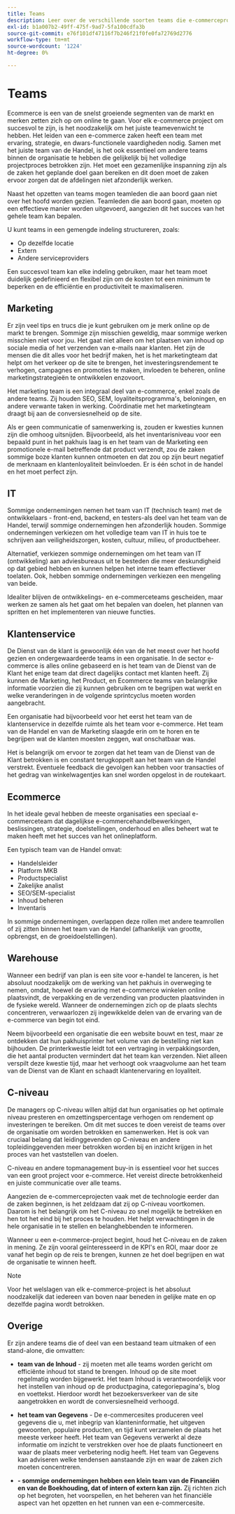 ```yaml
---
title: Teams
description: Leer over de verschillende soorten teams die e-commerceprojecten succesvol maken.
exl-id: b1a007b2-49ff-475f-9ad7-5fa100cdfa3b
source-git-commit: e76f101df47116f7b246f21f0fe0fa72769d2776
workflow-type: tm+mt
source-wordcount: '1224'
ht-degree: 0%

---
```


# Teams

Ecommerce is een van de snelst groeiende segmenten van de markt en merken zetten zich op om online te gaan. Voor elk e-commerce project om succesvol te zijn, is het noodzakelijk om het juiste teamevenwicht te hebben. Het leiden van een e-commerce zaken heeft een team met ervaring, strategie, en dwars-functionele vaardigheden nodig. Samen met het juiste team van de Handel, is het ook essentieel om andere teams binnen de organisatie te hebben die gelijkelijk bij het volledige projectproces betrokken zijn. Het moet een gezamenlijke inspanning zijn als de zaken het geplande doel gaan bereiken en dit doen moet de zaken ervoor zorgen dat de afdelingen niet afzonderlijk werken.

Naast het opzetten van teams mogen teamleden die aan boord gaan niet over het hoofd worden gezien. Teamleden die aan boord gaan, moeten op een effectieve manier worden uitgevoerd, aangezien dit het succes van het gehele team kan bepalen.

U kunt teams in een gemengde indeling structureren, zoals:

- Op dezelfde locatie
- Extern
- Andere serviceproviders

Een succesvol team kan elke indeling gebruiken, maar het team moet duidelijk gedefinieerd en flexibel zijn om de kosten tot een minimum te beperken en de efficiëntie en productiviteit te maximaliseren.

## Marketing

Er zijn veel tips en trucs die je kunt gebruiken om je merk online op de markt te brengen. Sommige zijn misschien geweldig, maar sommige werken misschien niet voor jou. Het gaat niet alleen om het plaatsen van inhoud op sociale media of het verzenden van e-mails naar klanten. Het zijn de mensen die dit alles voor het bedrijf maken, het is het marketingteam dat helpt om het verkeer op de site te brengen, het investeringsrendement te verhogen, campagnes en promoties te maken, invloeden te beheren, online marketingstrategieën te ontwikkelen enzovoort.

Het marketing team is een integraal deel van e-commerce, enkel zoals de andere teams. Zij houden SEO, SEM, loyaliteitsprogramma&#39;s, beloningen, en andere verwante taken in werking. Coördinatie met het marketingteam draagt bij aan de conversiesnelheid op de site.

Als er geen communicatie of samenwerking is, zouden er kwesties kunnen zijn die omhoog uitsnijden. Bijvoorbeeld, als het inventarisniveau voor een bepaald punt in het pakhuis laag is en het team van de Marketing een promotionele e-mail betreffende dat product verzendt, zou de zaken sommige boze klanten kunnen ontmoeten en dat zou op zijn beurt negatief de merknaam en klantenloyaliteit beïnvloeden. Er is één schot in de handel en het moet perfect zijn.

## IT

Sommige ondernemingen nemen het team van IT (technisch team) met de ontwikkelaars - front-end, backend, en testers-als deel van het team van de Handel, terwijl sommige ondernemingen hen afzonderlijk houden. Sommige ondernemingen verkiezen om het volledige team van IT in huis toe te schrijven aan veiligheidszorgen, kosten, cultuur, milieu, of productbeheer.

Alternatief, verkiezen sommige ondernemingen om het team van IT (ontwikkeling) aan adviesbureaus uit te besteden die meer deskundigheid op dat gebied hebben en kunnen helpen het interne team effectiever toelaten. Ook, hebben sommige ondernemingen verkiezen een mengeling van beide.

Idealiter blijven de ontwikkelings- en e-commerceteams gescheiden, maar werken ze samen als het gaat om het bepalen van doelen, het plannen van spritten en het implementeren van nieuwe functies.

## Klantenservice

De Dienst van de klant is gewoonlijk één van de het meest over het hoofd gezien en ondergewaardeerde teams in een organisatie. In de sector e-commerce is alles online gebaseerd en is het team van de Dienst van de Klant het enige team dat direct dagelijks contact met klanten heeft. Zij kunnen de Marketing, het Product, en Ecommerce teams van belangrijke informatie voorzien die zij kunnen gebruiken om te begrijpen wat werkt en welke veranderingen in de volgende sprintcyclus moeten worden aangebracht.

Een organisatie had bijvoorbeeld voor het eerst het team van de klantenservice in dezelfde ruimte als het team voor e-commerce. Het team van de Handel en van de Marketing slaagde erin om te horen en te begrijpen wat de klanten moesten zeggen, wat onschatbaar was.

Het is belangrijk om ervoor te zorgen dat het team van de Dienst van de Klant betrokken is en constant terugkoppelt aan het team van de Handel verstrekt. Eventuele feedback die gevolgen kan hebben voor transacties of het gedrag van winkelwagentjes kan snel worden opgelost in de routekaart.

## Ecommerce

In het ideale geval hebben de meeste organisaties een speciaal e-commerceteam dat dagelijkse e-commercehandelbewerkingen, beslissingen, strategie, doelstellingen, onderhoud en alles beheert wat te maken heeft met het succes van het onlineplatform.

Een typisch team van de Handel omvat:

- Handelsleider
- Platform MKB
- Productspecialist
- Zakelijke analist
- SEO/SEM-specialist
- Inhoud beheren
- Inventaris

In sommige ondernemingen, overlappen deze rollen met andere teamrollen of zij zitten binnen het team van de Handel (afhankelijk van grootte, opbrengst, en de groeidoelstellingen).

## Warehouse

Wanneer een bedrijf van plan is een site voor e-handel te lanceren, is het absoluut noodzakelijk om de werking van het pakhuis in overweging te nemen, omdat, hoewel de ervaring met e-commerce winkelen online plaatsvindt, de verpakking en de verzending van producten plaatsvinden in de fysieke wereld. Wanneer de ondernemingen zich op de plaats slechts concentreren, verwaarlozen zij ingewikkelde delen van de ervaring van de e-commerce van begin tot eind.

Neem bijvoorbeeld een organisatie die een website bouwt en test, maar ze ontdekken dat hun pakhuisprinter het volume van de bestelling niet kan bijhouden. De printerkwestie leidt tot een vertraging in verpakkingsorden, die het aantal producten vermindert dat het team kan verzenden. Niet alleen verspilt deze kwestie tijd, maar het verhoogt ook vraagvolume aan het team van de Dienst van de Klant en schaadt klantenervaring en loyaliteit.

## C-niveau

De managers op C-niveau willen altijd dat hun organisaties op het optimale niveau presteren en omzettingspercentage verhogen om rendement op investeringen te bereiken. Om dit met succes te doen vereist de teams over de organisatie om worden betrokken en samenwerken. Het is ook van cruciaal belang dat leidinggevenden op C-niveau en andere topleidinggevenden meer betrokken worden bij en inzicht krijgen in het proces van het vaststellen van doelen.

C-niveau en andere topmanagement buy-in is essentieel voor het succes van een groot project voor e-commerce. Het vereist directe betrokkenheid en juiste communicatie over alle teams.

Aangezien de e-commerceprojecten vaak met de technologie eerder dan de zaken beginnen, is het zeldzaam dat zij op C-niveau voortkomen. Daarom is het belangrijk om het C-niveau zo snel mogelijk te betrekken en hen tot het eind bij het proces te houden. Het helpt verwachtingen in de hele organisatie in te stellen en belanghebbenden te informeren.

Wanneer u een e-commerce-project begint, houd het C-niveau en de zaken in mening. Ze zijn vooral geïnteresseerd in de KPI&#39;s en ROI, maar door ze vanaf het begin op de reis te brengen, kunnen ze het doel begrijpen en wat de organisatie te winnen heeft.

>[!NOTE]
>
>Voor het welslagen van elk e-commerce-project is het absoluut noodzakelijk dat iedereen van boven naar beneden in gelijke mate en op dezelfde pagina wordt betrokken.

## Overige

Er zijn andere teams die of deel van een bestaand team uitmaken of een stand-alone, die omvatten:

- **team van de Inhoud** - zij moeten met alle teams worden gericht om efficiënte inhoud tot stand te brengen. Inhoud op de site moet regelmatig worden bijgewerkt. Het team Inhoud is verantwoordelijk voor het instellen van inhoud op de productpagina, categoriepagina&#39;s, blog en voettekst. Hierdoor wordt het bezoekersverkeer van de site aangetrokken en wordt de conversiesnelheid verhoogd.

- **het team van Gegevens** - De e-commercesites produceren veel gegevens die u, met inbegrip van klanteninformatie, het uitgeven gewoonten, populaire producten, en tijd kunt verzamelen de plaats het meeste verkeer heeft. Het team van Gegevens verwerkt al deze informatie om inzicht te verstrekken over hoe de plaats functioneert en waar de plaats meer verbetering nodig heeft. Het team van Gegevens kan adviseren welke tendensen aanstaande zijn en waar de zaken zich moeten concentreren.

- **- sommige ondernemingen hebben een klein team van de Financiën en van de Boekhouding, dat of intern of extern kan zijn.** Zij richten zich op het begroten, het voorspellen, en het beheren van het financiële aspect van het opzetten en het runnen van een e-commercesite.
